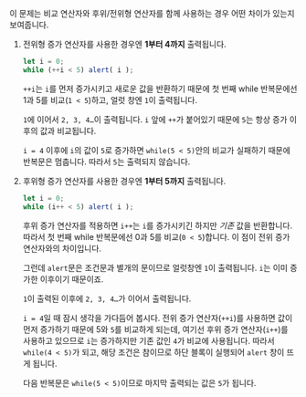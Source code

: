 이 문제는 비교 연산자와 후위/전위형 연산자를 함께 사용하는 경우 어떤 차이가 있는지 보여줍니다.

1. 전위형 증가 연산자를 사용한 경우엔 **1부터 4까지** 출력됩니다.

    ```js run
    let i = 0;
    while (++i < 5) alert( i );
    ```

    `++i`는 `i`를 먼저 증가시키고 새로운 값을 반환하기 때문에 첫 번째 while 반복문에선 1과 5를 비교(`1 < 5`)하고, 얼럿 창엔 `1`이 출력됩니다.

    `1`에 이어서 `2, 3, 4…`이 출력됩니다. `i` 앞에 `++`가 붙어있기 때문에 `5`는 항상 증가 이후의 값과 비교됩니다.

    `i = 4` 이후에 `i`의 값이 `5`로 증가하면 `while(5 < 5)`안의 비교가 실패하기 때문에 반복문은 멈춥니다. 따라서 `5`는 출력되지 않습니다.
2. 후위형 증가 연산자를 사용한 경우엔 **1부터 5까지** 출력됩니다.

    ```js run
    let i = 0;
    while (i++ < 5) alert( i );
    ```

    후위 증가 연산자를 적용하면 `i++`는 `i`를 증가시키긴 하지만 *기존* 값을 반환합니다. 따라서 첫 번째 while 반복문에선 0과 5를 비교(`0 < 5`)합니다. 이 점이 전위 증가 연산자와의 차이입니다.

    그런데 `alert`문은 조건문과 별개의 문이므로 얼럿창엔 `1`이 출력됩니다. `i`는 이미 증가한 이후이기 때문이죠.

    `1`이 출력된 이후에 `2, 3, 4…`가 이어서 출력됩니다.

    `i = 4`일 때 잠시 생각을 가다듬어 봅시다. 전위 증가 연산자(`++i`)를 사용하면 값이 먼저 증가하기 때문에 5와 `5`를 비교하게 되는데, 여기선 후위 증가 연산자(`i++`)를 사용하고 있으므로 `i`는 증가하지만 기존 값인 `4`가 비교에 사용됩니다. 따라서 `while(4 < 5)`가 되고, 해당 조건은 참이므로 하단 블록이 실행되어 `alert` 창이 뜨게 됩니다.

    다음 반복문은 `while(5 < 5)`이므로 마지막 출력되는 값은 `5`가 됩니다.
